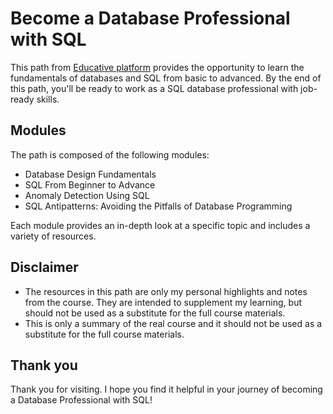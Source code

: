 # Become a Database Professional with SQL

This path from [Educative platform](https://www.educative.io/path/become-database-professional) provides the opportunity to learn the fundamentals of databases and SQL from basic to advanced. By the end of this path, you'll be ready to work as a SQL database professional with job-ready skills.

## Modules

The path is composed of the following modules:
- Database Design Fundamentals
- SQL From Beginner to Advance
- Anomaly Detection Using SQL
- SQL Antipatterns: Avoiding the Pitfalls of Database Programming

Each module provides an in-depth look at a specific topic and includes a variety of resources.

## Disclaimer

- The resources in this path are only my personal highlights and notes from the course. They are intended to supplement my learning, but should not be used as a substitute for the full course materials.
- This is only a summary of the real course and it should not be used as a substitute for the full course materials.

## Thank you

Thank you for visiting. I hope you find it helpful in your journey of becoming a Database Professional with SQL!
